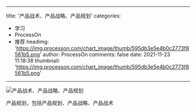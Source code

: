 
---
title: '产品战术、产品战略、产品规划'
categories: 
 - 学习
 - ProcessOn
 - 推荐
headimg: 'https://img.processon.com/chart_image/thumb/595db3e5e4b0c2773f8561b5.png'
author: ProcessOn
comments: false
date: 2021-11-23 11:18:38
thumbnail: 'https://img.processon.com/chart_image/thumb/595db3e5e4b0c2773f8561b5.png'
---

<div>   
<img class="thumb" alt="产品战术、产品战略、产品规划" src="https://img.processon.com/chart_image/thumb/595db3e5e4b0c2773f8561b5.png" referrerpolicy="no-referrer">
<p>产品规划，包括产品规划、产品战略、产品战术</p>  
</div>
            
